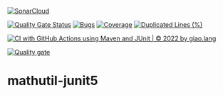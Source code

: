 [![SonarCloud](https://sonarcloud.io/images/project_badges/sonarcloud-black.svg)](https://sonarcloud.io/summary/new_code?id=BlueEyesssss_mathutil-junit5)

[![Quality Gate Status](https://sonarcloud.io/api/project_badges/measure?project=BlueEyesssss_mathutil-junit5&metric=alert_status)](https://sonarcloud.io/summary/new_code?id=BlueEyesssss_mathutil-junit5)  [![Bugs](https://sonarcloud.io/api/project_badges/measure?project=BlueEyesssss_mathutil-junit5&metric=bugs)](https://sonarcloud.io/summary/new_code?id=BlueEyesssss_mathutil-junit5)  [![Coverage](https://sonarcloud.io/api/project_badges/measure?project=BlueEyesssss_mathutil-junit5&metric=coverage)](https://sonarcloud.io/summary/new_code?id=BlueEyesssss_mathutil-junit5)  [![Duplicated Lines (%)](https://sonarcloud.io/api/project_badges/measure?project=BlueEyesssss_mathutil-junit5&metric=duplicated_lines_density)](https://sonarcloud.io/summary/new_code?id=BlueEyesssss_mathutil-junit5)

[![CI with GitHub Actions using Maven and JUnit | © 2022 by giao.lang](https://github.com/BlueEyesssss/mathutil-junit5/actions/workflows/ci-maven.yml/badge.svg)](https://github.com/BlueEyesssss/mathutil-junit5/actions/workflows/ci-maven.yml)

[![Quality gate](https://sonarcloud.io/api/project_badges/quality_gate?project=BlueEyesssss_mathutil-junit5)](https://sonarcloud.io/summary/new_code?id=BlueEyesssss_mathutil-junit5)

# mathutil-junit5
